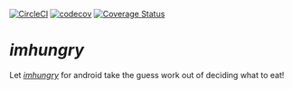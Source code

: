 [![CircleCI](https://circleci.com/gh/tiemonl/imhungry.svg?style=svg)](https://circleci.com/gh/tiemonl/imhungry)
[![codecov](https://codecov.io/gh/tiemonl/imhungry/branch/master/graph/badge.svg)](https://codecov.io/gh/tiemonl/imhungry)
[![Coverage Status](https://coveralls.io/repos/github/tiemonl/imhungry/badge.svg)](https://coveralls.io/github/tiemonl/imhungry)

# *imhungry*
Let *[imhungry](https://imhungry.io/)* for android take the guess work out of deciding what to eat!
